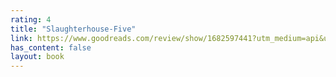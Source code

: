 ```yaml
---
rating: 4
title: "Slaughterhouse-Five"
link: https://www.goodreads.com/review/show/1682597441?utm_medium=api&utm_source=rss
has_content: false
layout: book
---
```


